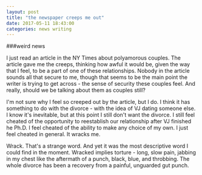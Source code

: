 ```yaml
---
layout: post
title: "the newspaper creeps me out"
date: 2017-05-11 18:43:00
categories: news writing
---
```


###weird news

I just read an article in the NY Times about polyamorous couples. The article gave me the creeps, thinking how awful it would be, given the way that I feel, to be a part of one of these relationships. Nobody in the article sounds all that secure to me, though that seems to be the main point the writer is trying to get across - the sense of security these couples feel. And really, should we be talking about them as couples still?

I'm not sure why I feel so creeped out by the article, but I do. I think it has something to do with the divorce - with the idea of VJ dating someone else. I know it's inevitable, but at this point I still don't want the divorce. I still feel cheated of the opportunity to reestablish our relationship after VJ finished he Ph.D. I feel cheated of the ability to make any choice of my own. I just feel cheated in general. It wracks me.

Wrack. That's a strange word. And yet it was the most descriptive word I could find in the moment. Wracked implies torture - long, slow pain, jabbing in my chest like the aftermath of a punch, black, blue, and throbbing. The whole divorce has been a recovery from a painful, unguarded gut punch.
